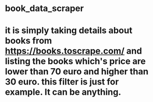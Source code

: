 # book_data_scraper
# it is simply taking details about books from https://books.toscrape.com/ and listing the books which's price are lower than 70 euro and higher than 30 euro. this filter is just for example. It can be anything.
